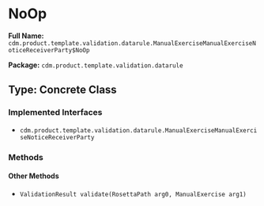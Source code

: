 # NoOp

**Full Name:** `cdm.product.template.validation.datarule.ManualExerciseManualExerciseNoticeReceiverParty$NoOp`

**Package:** `cdm.product.template.validation.datarule`

## Type: Concrete Class

### Implemented Interfaces

- `cdm.product.template.validation.datarule.ManualExerciseManualExerciseNoticeReceiverParty`

### Methods

#### Other Methods

- `ValidationResult validate(RosettaPath arg0, ManualExercise arg1)`

